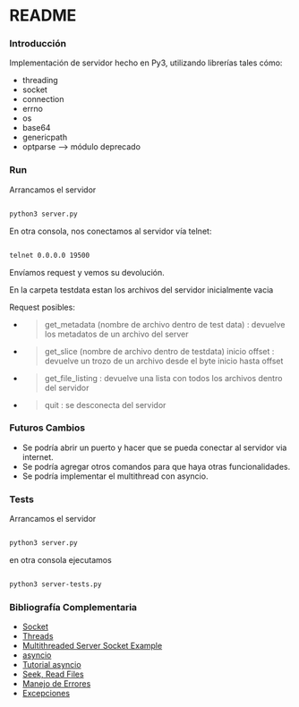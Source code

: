 # README #

### Introducción

Implementación de servidor hecho en Py3, utilizando librerías tales cómo:

* threading
* socket
* connection
* errno
* os
* base64
* genericpath
* optparse --> módulo deprecado

### Run

Arrancamos el servidor

```sh

python3 server.py

```

En otra consola, nos conectamos al servidor vía telnet:

```sh

telnet 0.0.0.0 19500

```

Envíamos request y vemos su devolución.

En la carpeta testdata estan los archivos del servidor inicialmente vacia

Request posibles:

- > get_metadata (nombre de archivo dentro de test data) : devuelve los metadatos de un archivo del server 

- > get_slice (nombre de archivo dentro de testdata) inicio offset : devuelve un trozo de un archivo desde el byte inicio hasta offset

- > get_file_listing : devuelve una lista con todos los archivos dentro del servidor

- > quit : se desconecta del servidor

### Futuros Cambios

* Se podría abrir un puerto y hacer que se pueda conectar al servidor via internet.
* Se podría agregar otros comandos para que haya otras funcionalidades.
* Se podría implementar el multithread con asyncio.

### Tests
Arrancamos el servidor

```sh

python3 server.py

```
en otra consola ejecutamos

```sh

python3 server-tests.py

```
### Bibliografía Complementaria ###

* [Socket](https://docs.python.org/es/3/library/socket.html)
* [Threads](https://docs.python.org/es/3.8/library/threading.html#thread-objects)
* [Multithreaded Server Socket Example](http://net-informations.com/python/net/thread.htm)
* [asyncio](https://docs.python.org/3/library/asyncio.html)
* [Tutorial asyncio](https://www.dabeaz.com/tutorials.html)
* [Seek, Read Files](https://docs.python.org/3/tutorial/inputoutput.html)
* [Manejo de Errores](https://docs.python.org/es/3/tutorial/errors.html)
* [Excepciones](https://docs.python.org/es/3.8/library/exceptions.html)
